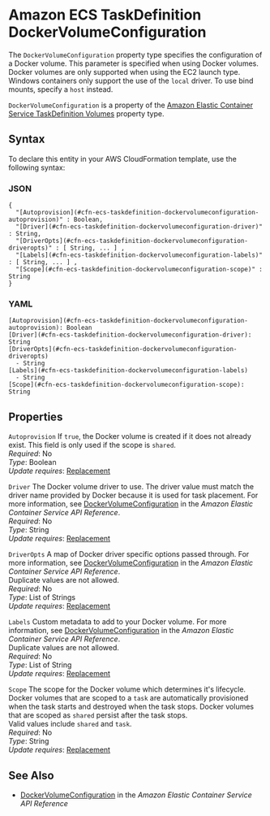 # Amazon ECS TaskDefinition DockerVolumeConfiguration<a name="aws-properties-ecs-taskdefinition-dockervolumeconfiguration"></a>

<a name="aws-properties-ecs-taskdefinition-dockervolumeconfiguration-description"></a>The `DockerVolumeConfiguration` property type specifies the configuration of a Docker volume\. This parameter is specified when using Docker volumes\. Docker volumes are only supported when using the EC2 launch type\. Windows containers only support the use of the `local` driver\. To use bind mounts, specify a `host` instead\.

<a name="aws-properties-ecs-taskdefinition-dockervolumeconfiguration-inheritance"></a> `DockerVolumeConfiguration` is a property of the [Amazon Elastic Container Service TaskDefinition Volumes](aws-properties-ecs-taskdefinition-volumes.md) property type\.

## Syntax<a name="aws-properties-ecs-taskdefinition-dockervolumeconfiguration-syntax"></a>

To declare this entity in your AWS CloudFormation template, use the following syntax:

### JSON<a name="aws-properties-ecs-taskdefinition-dockervolumeconfiguration-syntax.json"></a>

```
{
  "[Autoprovision](#cfn-ecs-taskdefinition-dockervolumeconfiguration-autoprovision)" : Boolean,
  "[Driver](#cfn-ecs-taskdefinition-dockervolumeconfiguration-driver)" : String,
  "[DriverOpts](#cfn-ecs-taskdefinition-dockervolumeconfiguration-driveropts)" : [ String, ... ] ,
  "[Labels](#cfn-ecs-taskdefinition-dockervolumeconfiguration-labels)" : [ String, ... ] ,
  "[Scope](#cfn-ecs-taskdefinition-dockervolumeconfiguration-scope)" : String
}
```

### YAML<a name="aws-properties-ecs-taskdefinition-dockervolumeconfiguration-syntax.yaml"></a>

```
[Autoprovision](#cfn-ecs-taskdefinition-dockervolumeconfiguration-autoprovision): Boolean
[Driver](#cfn-ecs-taskdefinition-dockervolumeconfiguration-driver): String
[DriverOpts](#cfn-ecs-taskdefinition-dockervolumeconfiguration-driveropts)
  - String
[Labels](#cfn-ecs-taskdefinition-dockervolumeconfiguration-labels)
  - String
[Scope](#cfn-ecs-taskdefinition-dockervolumeconfiguration-scope): String
```

## Properties<a name="aws-properties-ecs-taskdefinition-dockervolumeconfiguration-properties"></a>

`Autoprovision`  <a name="cfn-ecs-taskdefinition-dockervolumeconfiguration-autoprovision"></a>
If `true`, the Docker volume is created if it does not already exist\. This field is only used if the scope is `shared`\.  
 *Required*: No  
 *Type*: Boolean  
 *Update requires*: [Replacement](using-cfn-updating-stacks-update-behaviors.md#update-replacement) 

`Driver`  <a name="cfn-ecs-taskdefinition-dockervolumeconfiguration-driver"></a>
The Docker volume driver to use\. The driver value must match the driver name provided by Docker because it is used for task placement\. For more information, see [DockerVolumeConfiguration](https://docs.aws.amazon.com/AmazonECS/latest/APIReference/API_DockerVolumeConfiguration.html) in the *Amazon Elastic Container Service API Reference*\.  
 *Required*: No  
 *Type*: String  
 *Update requires*: [Replacement](using-cfn-updating-stacks-update-behaviors.md#update-replacement) 

`DriverOpts`  <a name="cfn-ecs-taskdefinition-dockervolumeconfiguration-driveropts"></a>
A map of Docker driver specific options passed through\. For more information, see [DockerVolumeConfiguration](https://docs.aws.amazon.com/AmazonECS/latest/APIReference/API_DockerVolumeConfiguration.html) in the *Amazon Elastic Container Service API Reference*\.  
Duplicate values are not allowed\.  
 *Required*: No  
 *Type*: List of Strings  
 *Update requires*: [Replacement](using-cfn-updating-stacks-update-behaviors.md#update-replacement) 

`Labels`  <a name="cfn-ecs-taskdefinition-dockervolumeconfiguration-labels"></a>
Custom metadata to add to your Docker volume\. For more information, see [DockerVolumeConfiguration](https://docs.aws.amazon.com/AmazonECS/latest/APIReference/API_DockerVolumeConfiguration.html) in the *Amazon Elastic Container Service API Reference*\.  
Duplicate values are not allowed\.  
 *Required*: No  
 *Type*: List of String  
 *Update requires*: [Replacement](using-cfn-updating-stacks-update-behaviors.md#update-replacement) 

`Scope`  <a name="cfn-ecs-taskdefinition-dockervolumeconfiguration-scope"></a>
The scope for the Docker volume which determines it's lifecycle\. Docker volumes that are scoped to a `task` are automatically provisioned when the task starts and destroyed when the task stops\. Docker volumes that are scoped as `shared` persist after the task stops\.  
Valid values include `shared` and `task`\.  
 *Required*: No  
 *Type*: String  
 *Update requires*: [Replacement](using-cfn-updating-stacks-update-behaviors.md#update-replacement) 

## See Also<a name="aws-properties-ecs-taskdefinition-dockervolumeconfiguration-seealso"></a>
+ [DockerVolumeConfiguration](https://docs.aws.amazon.com/AmazonECS/latest/APIReference/API_DockerVolumeConfiguration.html) in the *Amazon Elastic Container Service API Reference*